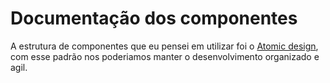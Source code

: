 # Documentação dos componentes

A estrutura de componentes que eu pensei em utilizar foi o [Atomic design](https://www.cursospm3.com.br/blog/atomic-design-o-que-e-etapas-usos-e-dicas-para-aplicar/), com esse padrão nos poderiamos manter o desenvolvimento organizado e agil.
